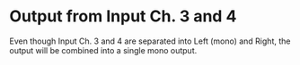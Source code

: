 # Output from Input Ch. 3 and 4


Even though Input Ch. 3 and 4 are separated into Left (mono) and Right, the output will be combined into a single mono output.
